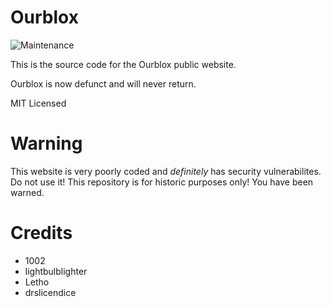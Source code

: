 # Ourblox
![Maintenance](https://img.shields.io/maintenance/no/2020)

This is the source code for the Ourblox public website.

Ourblox is now defunct and will never return.

MIT Licensed

# Warning

This website is very poorly coded and *definitely* has security vulnerabilites. Do not use it! This repository is for historic purposes only! You have been warned.

# Credits

* 1002
* lightbulblighter
* Letho
* drslicendice
